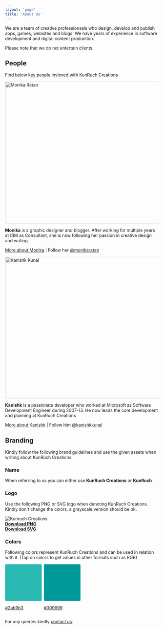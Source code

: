 ```yaml
---
layout: 'page'
title: 'About Us'
---
```


We are a team of creative professionsals who design, develop and publish apps, games, websites and blogs. We have years of experience in software development and digital content production.

Please note that we do not entertain clients.

## People

Find below key people invloved with KunRuch Creations

<img class="aligncenter size-full wp-image-1452" src="/wp-content/uploads/2013/04/Monika-Ratan.jpg" alt="Monika Ratan" width="749" height="464" />

<p><strong>Monika</strong> is a graphic designer and blogger. After working for multiple years at IBM as Consultant, she is now following her passion in creative design and writing. </p>

<p><a href="https://monikaratan.in/" target="_blank">More about Monika</a> | Follow her <a href="https://twitter.com/monikaratan">@monikaratan</a></p>

<p><img class="aligncenter size-full wp-image-1453" src="/wp-content/uploads/2013/04/Kanishk-Kunal.jpg" alt="Kanishk Kunal" width="748" height="463" /></p>

<p><strong>Kanishk</strong> is a passionate developer who worked at Microsoft as Software Development Engineer during 2007-13. He now leads the core development and planning at KunRuch Creations</p>

<p><a href="https://kanishkkunal.in/">More about Kanishk</a> | Follow him <a href="https://twitter.com/kanishkkunal">@kanishkkunal</a></p>

## Branding

Kindly follow the following brand guidelines and use the given assets when writing about KunRuch Creations.

### Name
When referring to us you can either use <strong>KunRuch Creations</strong> or <strong>KunRuch</strong>

### Logo
Use the following PNG or SVG logo when denoting KunRuch Creations. Kindly don't change the colors, a grayscale version should be ok.

<div class="text-center section">
  <img src="/img/kunruch.png" alt="Kunruch Creations">
  <div class="grid text-small">
    <div class="one-half">
      <a class="button button-ghost" style="width:100%;" href="/img/kunruch.png" target="_blank" download><strong>Download PNG</strong></a>
    </div>
    <div class="one-half">
      <a class="button button-ghost" style="width:100%;" href="/img/kunruch.svg" target="_blank" download><strong>Download SVG</strong></a>
    </div>
  </div>
</div>

### Colors

Following colors represent KunRuch Creations and can be used in relation with it. (Tap on colors to get values in other formats such as RGB)

<div class="section text-center">
  <div style="display:inline-block">
    <a href="https://tools.superdevresources.com/color-converter/#2ab9b3" target="_blank">
      <div style="background-color:#2ab9b3;width:120px;height:120px;border-radius:3px;margin-right:3px"></div>
      <p class="text-small text-center">#2ab9b3</p>
    </a>
  </div>
  <div style="display:inline-block">
    <a href="https://tools.superdevresources.com/color-converter/#009999" target="_blank">
      <div style="background-color:#099;width:120px;height:120px;border-radius:3px;margin-right:3px"></div>
      <p class="text-small text-center">#009999</p>
    </a>
  </div>
</div>

For any queries kindly <a href="/contact">contact us</a>.